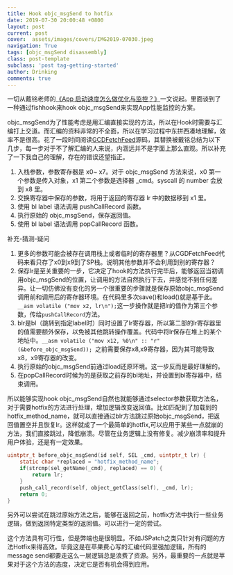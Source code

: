 ```yaml
---
title: Hook objc_msgSend to hotfix
date: 2019-07-30 20:00:48 +0800
layout: post
current: post
cover:  assets/images/covers/IMG2019-07030.jpeg
navigation: True
tags: [objc_msgSend disassembly]
class: post-template
subclass: 'post tag-getting-started'
author: Drinking
comments: true
---
```


一切从戴铭老师的[《App 启动速度怎么做优化与监控？》](https://time.geekbang.org/column/article/85331?utm_term=zeusD4FM2&utm_source=web&utm_medium=infoq&utm_campaign=presell-161&utm_content=arti0318)一文说起。里面谈到了一种通过fishhook来hook objc_msgSend来实现App性能监控的方案。

objc_msgSend为了性能考虑是用汇编直接实现的方法，所以在Hook时需要与汇编打上交道。而汇编的资料非常的不全面，所以在学习过程中东拼西凑地理解，效率不是很高。花了一段时间阅读[GCDFetchFeed](https://github.com/ming1016/GCDFetchFeed)源码，其替换被戴铭总结为以下几步，每一步对于不了解汇编的人来说，内涵远并不是字面上那么直观。所以补充了一下我自己的理解，存在的错误还望指正。
1. 入栈参数，参数寄存器是 x0~ x7。对于 objc_msgSend 方法来说，x0 第一个参数是传入对象，x1 第二个参数是选择器 _cmd。syscall 的 number 会放到 x8 里。
2. 交换寄存器中保存的参数，将用于返回的寄存器 lr 中的数据移到 x1 里。
3. 使用 bl label 语法调用 pushCallRecord 函数。
4. 执行原始的 objc_msgSend，保存返回值。
5. 使用 bl label 语法调用 popCallRecord 函数。

补充-猜测-疑问
1. 更多的参数可能会被存在调用栈上或者临时的寄存器里？从CGDFetchFeed代码来看只存了x0到x9到了SP栈。说明其他参数并不会利用到别的寄存器？
2. 保存lr是至关重要的一步，它决定了hook的方法执行完毕后，能够返回当初调用objc_msgSend的位置，让调用的方法自然执行下去，并感觉不到任何差异。让一切仿佛没有变化的另一个很重要的步骤就是保存原始objc_msgSend调用前和调用后的寄存器环境。在代码里多次save()和load()就是基于此。`__asm volatile ("mov x2, lr\n");`这一步操作就是把lr的值作为第三个参数，传给`pushCallRecord`方法。
3. blr是bl（跳转到指定label时）同时设置了lr寄存器，所以第二部的lr寄存器里的值需要额外保存，以免被其他跳转操作覆盖。代码中将lr保存在堆上的某个地址中。`__asm volatile ("mov x12, %0\n" :: "r"(&before_objc_msgSend)); `之前需要保存x8,x9寄存器，因为其可能导致x8，x9寄存器的改变。
4. 执行原始的objc_msgSend前通过load还原环境。这一步反而是最好理解的。
5. 在popCallRecord时候为的是获取之前存的bl地址，并设置到bl寄存器中，结束调用。

所以能够实现hook objc_msgSend自然也就能够通过selector参数获取方法名，对于需要hotfix的方法进行处理，增加逻辑改变返回值。比如匹配到了加载到的hotfix_method_name，就可以直接通过blr方法跳过原始objc_msgSend，把返回值置空并且恢复lr。这样就成了一个最简单的hotfix,可以应用于某些一点就崩的方法，我们直接跳过，降低崩溃。尽管在业务逻辑上没有修复。减少崩溃率和提升用户体验，还是有一定效果。
```c
uintptr_t before_objc_msgSend(id self, SEL _cmd, uintptr_t lr) {
    static char *replaced = "hotfix_method_name";
    if(strcmp(sel_getName(_cmd), replaced) == 0) {
        return lr;
    }
    push_call_record(self, object_getClass(self), _cmd, lr);
    return 0;
}
```
另外可以尝试在跳过原始方法之后，能够在返回之前，hotfix方法中执行一些业务逻辑，做到返回特定类型的返回值。可以进行一定的尝试。

这个方法具有可行性，但是弊端也是很明显。不如JSPatch之类只针对有问题的方法Hotfix来得高效。毕竟这是在苹果费心写的汇编代码里强加逻辑，所有的message send都要走这么一层逻辑总是浪费了资源。另外，最重要的一点就是苹果对于这个方法的态度，决定它是否有机会得到应用。